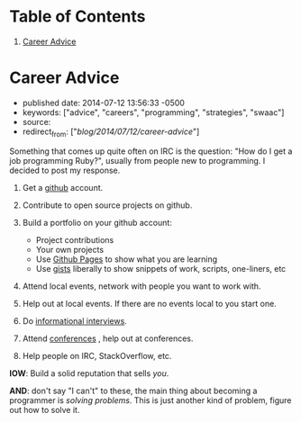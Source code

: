 
# Table of Contents

1.  [Career Advice](#career-advice)


<a id="career-advice"></a>

# Career Advice

-   published date: 2014-07-12 13:56:33 -0500
-   keywords: ["advice", "careers", "programming", "strategies", "swaac"]
-   source:
-   redirect<sub>from</sub>: ["*blog/2014/07/12/career-advice*"]

Something that comes up quite often on IRC is the question: "How do I get a job programming Ruby?", usually from people new to programming. I decided to post my response.

1.  Get a [github](https://github.com) account.
2.  Contribute to open source projects on github.
3.  Build a portfolio on your github account:
    -   Project contributions
    -   Your own projects
    -   Use [Github Pages](https://pages.github.com) to show what you are learning
    -   Use [gists](https://gist.github.com) liberally to show snippets of work, scripts, one-liners, etc

4.  Attend local events, network with people you want to work with.
5.  Help out at local events. If there are no events local to you start one.
6.  Do [informational interviews](https://duckduckgo.com/?q=informational+interviewing).
7.  Attend [conferences](http://rubyconferences.org/) , help out at conferences.
8.  Help people on IRC, StackOverflow, etc.

**IOW**: Build a solid reputation that sells *you*.

**AND**: don't say "I can't" to these, the main thing about becoming a programmer is *solving problems*. This is just another kind of problem, figure out how to solve it.

